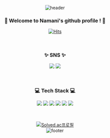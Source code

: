 <div align="center">

![header](https://capsule-render.vercel.app/api?type=waving&color=gradient&customColorList==1,3,18,27&height=180&section=header&text=Namani&fontSize=50)
            
### 👋 Welcome to Namani's github profile ! 👋
[![Hits](https://hits.seeyoufarm.com/api/count/incr/badge.svg?url=https%3A%2F%2Fgithub.com%2FNamani31&count_bg=%23FFABC4&title_bg=%23849DD9&icon=&icon_color=%23FFABC4&title=Visit&edge_flat=false)](https://hits.seeyoufarm.com)
<br><br><br>
            
### ✨ SNS ✨
<a href="https://namaniflow.tistory.com/"><img src="https://img.shields.io/badge/Tistory-000000?style=flat-square&logo=tistory&logoColor=FF9E0F&link=https://namaniflow.tistory.com/"/></a> 
<a href="mailto:kwg531@naver.com"><img src="https://img.shields.io/badge/kwg531@naver.com-EA4335?style=flat-square&logo=gmail&logoColor=white&link=mailto:kimyunji9272@gmail.com"/></a>
<br><br><br>

### 💻 Tech Stack 💻
<img src="https://img.shields.io/badge/JAVA-FFE01B?style=for-the-badge&logo=java&logoColor=000000"> <img src="https://img.shields.io/badge/Spring-6DB33F?style=for-the-badge&logo=spring&logoColor=white">
<img src="https://img.shields.io/badge/Spring Boot-6DB33F?style=for-the-badge&logo=springboot&logoColor=white"> <img src="https://img.shields.io/badge/MySQL-4479A1?style=for-the-badge&logo=MySQL&logoColor=white">
<img src="https://img.shields.io/badge/Ubuntu-E95420?style=for-the-badge&logo=ubuntu&logoColor=white"> <img src="https://img.shields.io/badge/git-181717?style=for-the-badge&logo=git&logoColor=white">
<br><br><br>

[![Solved.ac프로필](http://mazassumnida.wtf/api/v2/generate_badge?boj=namani133)](https://solved.ac/namani133)
<br>
![footer](https://capsule-render.vercel.app/api?type=waving&color=gradient&customColorList==1,3,18,27&height=180&section=footer)
